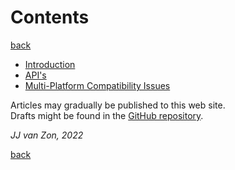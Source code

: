 Contents 
========

[back](https://jjvanzon.github.io/)

- [Introduction](introduction.md)
- [API's](apis.md)
- [Multi-Platform Compatibility Issues](misc-docs/multi-platform-compatibility-issues.md)

Articles may gradually be published to this web site.  
Drafts might be found in the [GitHub repository](https://github.com/jjvanzon/JJs-Reference-Architecture).  

*JJ van Zon, 2022*

[back](https://jjvanzon.github.io/)